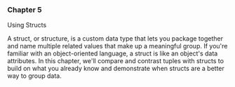 ### Chapter 5 ###
Using Structs

A struct, or structure, is a custom data type that lets you package together and name multiple related values that make up a meaningful group.
If you're familiar with an object-oriented language, a struct is like an object's data attributes.
In this chapter, we'll compare and contrast tuples with structs to build on what you already know and demonstrate when structs are a better way to group data.